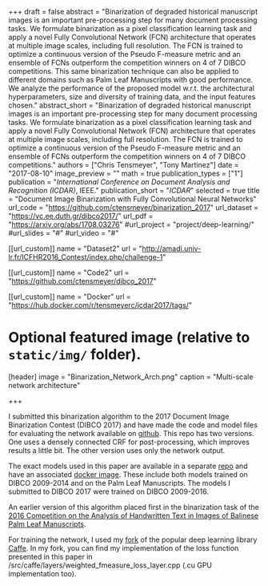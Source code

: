 +++
draft = false
abstract = "Binarization of degraded historical manuscript images is an important pre-processing step for many document processing tasks. We formulate binarization as a pixel classification learning task and apply a novel Fully Convolutional Network (FCN) architecture that operates at multiple image scales, including full resolution. The FCN is trained to optimize a continuous version of the Pseudo F-measure metric and an ensemble of FCNs outperform the competition winners on 4 of 7 DIBCO competitions. This same binarization technique can also be applied to different domains such as Palm Leaf Manuscripts with good performance. We analyze the performance of the proposed model w.r.t. the architectural hyperparameters, size and diversity of training data, and the input features chosen."
abstract_short = "Binarization of degraded historical manuscript images is an important pre-processing step for many document processing tasks. We formulate binarization as a pixel classification learning task and apply a novel Fully Convolutional Network (FCN) architecture that operates at multiple image scales, including full resolution. The FCN is trained to optimize a continuous version of the Pseudo F-measure metric and an ensemble of FCNs outperform the competition winners on 4 of 7 DIBCO competitions."
authors = ["Chris Tensmeyer", "Tony Martinez"]
date = "2017-08-10"
image_preview = ""
math = true
publication_types = ["1"]
publication = "*International Conference on Document Analysis and Recognition (ICDAR)*, IEEE."
publication_short = "*ICDAR*"
selected = true
title = "Document Image Binarization with Fully Convolutional Neural Networks"
url_code = "https://github.com/ctensmeyer/binarization_2017"
url_dataset = "https://vc.ee.duth.gr/dibco2017/"
url_pdf = "https://arxiv.org/abs/1708.03276"
#url_project = "project/deep-learning/"
#url_slides = "#"
#url_video = "#"

[[url_custom]]
name = "Dataset2"
url = "http://amadi.univ-lr.fr/ICFHR2016_Contest/index.php/challenge-1" 

[[url_custom]]
name = "Code2"
url = "https://github.com/ctensmeyer/dibco_2017"

[[url_custom]]
name = "Docker"
url = "https://hub.docker.com/r/tensmeyerc/icdar2017/tags/"

# Optional featured image (relative to `static/img/` folder).
[header]
image = "Binarization_Network_Arch.png"
caption = "Multi-scale network architecture"

+++

I submitted this binarization algorithm to the 2017 Document Image Binarization Contest (DIBCO 2017) and have made the code and model files for evaluating the network available on [github](https://github.com/ctensmeyer/dibco_2017). This repo has two versions.  One uses a densely connected CRF for post-processing, which improves results a little bit.  The other version uses only the network output.  

The exact models used in this paper are available in a separate [repo](https://github.com/ctensmeyer/binarization_2017) and have an associated [docker image](https://hub.docker.com/r/tensmeyerc/icdar2017/).  These include both models trained on DIBCO 2009-2014 and on the Palm Leaf Manuscripts.  The models I submitted to DIBCO 2017 were trained on DIBCO 2009-2016. 

An earlier version of this algorithm placed first in the binarization task of the [2016 Competition on the Analysis of Handwritten Text in Images of Balinese Palm Leaf Manuscripts](http://amadi.univ-lr.fr/ICFHR2016_Contest/index.php/challenge-1).  

For training the network, I used my [fork](https://github.com/ctensmeyer/caffe) of the popular deep learning library [Caffe](http://caffe.berkeleyvision.org/).  In my fork, you can find my implementation of the loss function presented in this paper in /src/caffe/layers/weighted_fmeasure_loss_layer.cpp (.cu GPU implementation too).
